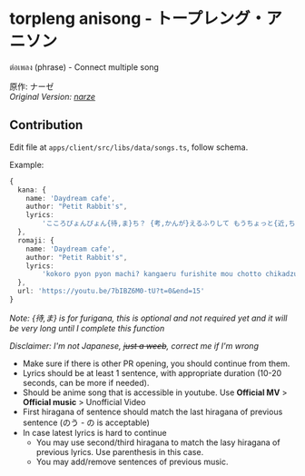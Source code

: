 # torpleng anisong - トープレング・アニソン

ต่อเพลง (phrase) - Connect multiple song

原作: ナーゼ  
_Original Version: [narze](https://github.com/narze/torpleng)_

## Contribution

Edit file at `apps/client/src/libs/data/songs.ts`, follow schema.

Example:

```ts
{
  kana: {
    name: 'Daydream cafe',
    author: "Petit Rabbit's",
    lyrics:
        'こころぴょんぴょん{待,ま}ち？ {考,かんが}えるふりして もうちょっと{近,ちか}づいちゃえ {簡単,かんたん}には{教,おし}えないっ こんなに{好,す}きなことは{内緒,ないしょ}なの'
  },
  romaji: {
    name: 'Daydream cafe',
    author: "Petit Rabbit's",
    lyrics:
        'kokoro pyon pyon machi? kangaeru furishite mou chotto chikadzuichae kantan ni wa oshienai konna ni suki na koto wa naisho na no'
  },
  url: 'https://youtu.be/7bIBZ6M0-tU?t=0&end=15'
}
```

_Note: {待,ま} is for furigana, this is optional and not required yet and it will be very long until I complete this function_

_Disclaimer: I'm not Japanese, ~~just a weeb~~, correct me if I'm wrong_

- Make sure if there is other PR opening, you should continue from them.
- Lyrics should be at least 1 sentence, with appropriate duration (10-20 seconds, can be more if needed).
- Should be anime song that is accessible in youtube. Use **Official MV** > **Official music** > Unofficial Video
- First hiragana of sentence should match the last hiragana of previous sentence (のう - の is acceptable)
- In case latest lyrics is hard to continue
  - You may use second/third hiragana to match the lasy hiragana of previous lyrics. Use parenthesis in this case.
  - You may add/remove sentences of previous music.
